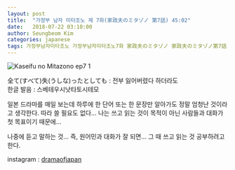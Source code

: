 ```yaml
---
layout: post
title:  "가정부 남자 미타조노 제 7화(家政夫のミタゾノ 第7話) 45:02"
date:   2018-07-22 03:10:00
author: Seungbeom Kim
categories: japanese
tags: 가정부남자미타조노 가정부남자미타조노7화 家政夫のミタゾノ 家政夫のミタゾノ第7話 일본드라마 일드 dramaofjapan 일본어공부
---
```


<img src="{{ site.baseurl }}/assets/japanese/kaseifu_no_mitazono_7_1.jpg" title="Kaseifu no Mitazono ep7 1" class="post-image">

全て(すべて)失(うしな)ったとしても : 전부 잃어버렸다 하더라도<br>
한글 발음 : 스베테우시낫타토시테모

일본 드라마를 매일 보는데 하루에 한 단어 또는 한 문장만 알아가도 정말 엄청난 것이라고 생각한다.
따라 쓸 필요도 없다... 나는 쓰고 읽는 것이 목적이 아닌 사람들과 대화가 첫 목표이기 때문에...

나중에 듣고 말하는 것... 즉, 원어민과 대화가 잘 되면... 그 때 쓰고 읽는 것 공부하려고 한다.

instagram : [dramaofjapan](https://www.instagram.com/p/BkVWgHqFem1/?taken-by=dramaofjapan)
